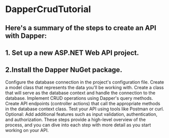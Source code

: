 # DapperCrudTutorial
## Here's a summary of the steps to create an API with Dapper:

## 1. Set up a new ASP.NET Web API project.
## 2.Install the Dapper NuGet package.
Configure the database connection in the project's configuration file.
Create a model class that represents the data you'll be working with.
Create a class that will serve as the database context and handle the connection to the database.
Implement CRUD operations using Dapper's query methods.
Create API endpoints (controller actions) that call the appropriate methods in the database context class.
Test your API using tools like Postman or curl.
Optional: Add additional features such as input validation, authentication, and authorization.
These steps provide a high-level overview of the process, and you can dive into each step with more detail as you start working on your API.
